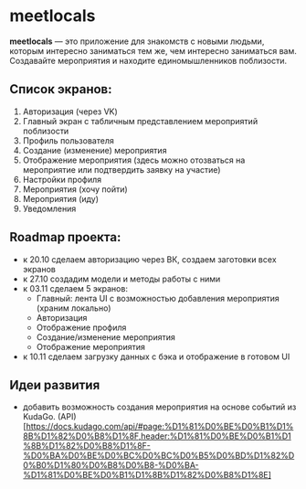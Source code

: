 # meetlocals

**meetlocals** — это приложение для знакомств с новыми людьми, которым интересно заниматься тем же, чем интересно заниматься вам. Создавайте мероприятия и находите единомышленников поблизости.

## Список экранов:
1. Авторизация (через VK)
1. Главный экран с табличным представлением мероприятий поблизости
1. Профиль пользователя
1. Создание (изменение) мероприятия
1. Отображение мероприятия (здесь можно отозваться на мероприятие или подтвердить заявку на участие)
1. Настройки профиля
1. Мероприятия (хочу пойти)
1. Мероприятия (иду)
1. Уведомления

## Roadmap проекта:
- к 20.10 сделаем авторизацию через ВК, создаем заготовки всех экранов
- к 27.10 создадим модели и методы работы с ними
- к 03.11 сделаем 5 экранов:
  - Главный: лента UI с возможностью добавления мероприятия (храним локально)
  - Авторизация
  - Отображение профиля
  - Создание/изменение мероприятия
  - Отображение мероприятия
- к 10.11 сделаем загрузку данных с бэка и отображение в готовом UI

## Идеи развития
- добавить возможность создания мероприятия на основе событий из KudaGo. (API)[https://docs.kudago.com/api/#page:%D1%81%D0%BE%D0%B1%D1%8B%D1%82%D0%B8%D1%8F,header:%D1%81%D0%BE%D0%B1%D1%8B%D1%82%D0%B8%D1%8F-%D0%BA%D0%BE%D0%BC%D0%BC%D0%B5%D0%BD%D1%82%D0%B0%D1%80%D0%B8%D0%B8-%D0%BA-%D1%81%D0%BE%D0%B1%D1%8B%D1%82%D0%B8%D1%8E]
